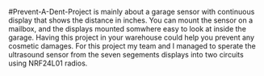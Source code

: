 #Prevent-A-Dent-Project is mainly about a garage sensor with continuous display that shows the distance in inches. 
You can mount the sensor on a mailbox, and the displays mounted  somwhere easy to look at inside the garage.
Having this project in your warehouse could help you prevent any cosmetic damages. 
For this project my team and I managed to sperate the ultrasound sensor from the seven segements displays into two circuits using NRF24L01 radios.
